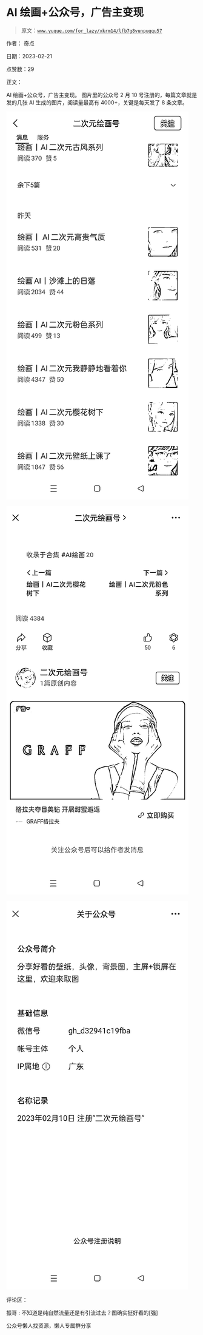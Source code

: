# AI 绘画+公众号，广告主变现

> 原文：[`www.yuque.com/for_lazy/xkrm14/lfb7g8vunpuqqu57`](https://www.yuque.com/for_lazy/xkrm14/lfb7g8vunpuqqu57)

作者： 奇点

日期：2023-02-21

点赞数：29

正文：

AI 绘画+公众号，广告主变现。 图片里的公众号 2 月 10 号注册的，每篇文章就是发的几张 AI 生成的图片，阅读量最高有 4000+，关键是每天发了 8 条文章。

![](img/2e2c069edb59b3ccf7d5dc240f79b18f.png)

![](img/93b49049f3a4d64fe96e25b480b2027f.png)

![](img/01f37cfe3ec5fb89b1e4bc6b1593c5f2.png)

评论区：

振哥 : 不知道是纯自然流量还是有引流过去？图确实挺好看的[强]

公众号懒人找资源，懒人专属群分享

